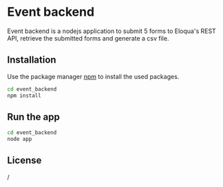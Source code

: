 # Event backend

Event backend is a nodejs application to submit 5 forms to Eloqua's REST API, retrieve the submitted forms and generate a csv file.

## Installation

Use the package manager [npm](https://www.npmjs.com/) to install the used packages.

```bash
cd event_backend
npm install
```

## Run the app

```bash
cd event_backend
node app
```

## License
/